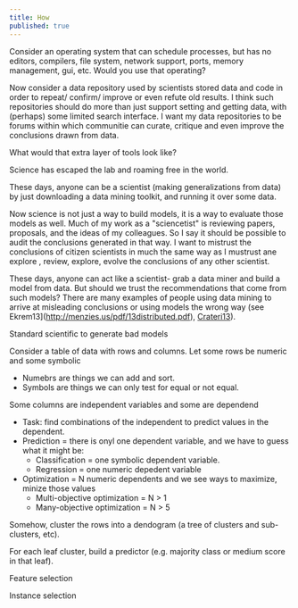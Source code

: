 ```yaml
---
title: How
published: true
---
```


Consider an operating system that can schedule processes, but has
no editors, compilers, file system, network support, ports, memory
management, gui, etc. Would you use that operating?

Now consider a data repository used by scientists stored data and
code in order to repeat/ confirm/ improve or even refute old results.
I think such repositories should do more than just support setting
and getting data, with (perhaps) some limited search interface. I
want my data repositories to be forums within which communitie can
curate, critique and even improve the conclusions drawn from data.

What would that extra layer of tools look like? 

Science has escaped the lab 
and    roaming free in the world.


These days,
anyone can be a scientist (making generalizations from data)  by
just downloading a data mining toolkit, and running it over some data.

Now science is not just a way to build models, it is a way to evaluate
those models as well. Much of my work as a "sciencetist" is reviewing
papers, proposals, and the ideas of my colleagues.
So I say
it should be possible to audit the conclusions generated
in that way.
I 
want to  mistrust the conclusions of citizen scientists in
much the same way as I mustrust
ane explore , review, explore, evolve the conclusions of any other scientist. 



These days, anyone can act like a scientist- grab a data miner and build a model from data. But
should we trust the recommendations that come from such models? There are many examples of
people using data mining to arrive at misleading
conclusions or using models the wrong way (see Ekrem13](http://menzies.us/pdf/13distributed.pdf),  [Crateri13](https://ocw.mit.edu/courses/engineering-systems-division/esd-864-modeling-and-assessment-for-policy-spring-2013/projects/student-work/MITESD_864S13_NASA_Colbia.pdf)).

Standard scientific 
to generate bad models

Consider a table of data with rows and columns.
Let some rows be numeric and some symbolic 

- Numebrs are things we can add and sort. 
- Symbols are things we can only test for equal or not equal.

Some columns are independent variables and some are dependend

- Task: find combinations of the independent to predict values in the dependent.
- Prediction = there is onyl one dependent variable, and we have to guess what it might be:
   - Classification = one symbolic dependent variable. 
   - Regression = one numeric depedent variable
- Optimization =  N numeric dependents and we see ways to maximize, minize those values
   - Multi-objective optimization = N > 1
   - Many-objective optimization = N > 5


Somehow, cluster the rows into a dendogram (a tree of clusters and sub-clusters, etc).

For each leaf cluster, build a predictor (e.g. majority class or medium score in that leaf).

Feature selection

Instance selection
